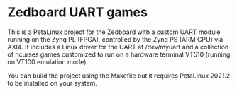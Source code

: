 # Zedboard UART games

This is a PetaLinux project for the Zedboard with a custom UART module running on the Zynq PL (FPGA), controlled by the Zynq PS (ARM CPU) via AXI4. It includes a Linux driver for the UART at /dev/myuart and a collection of ncurses games customized to run on a hardware terminal VT510 (running on VT100 emulation mode).

You can build the project using the Makefile but it requires PetaLinux 2021.2 to be installed on your system. 
